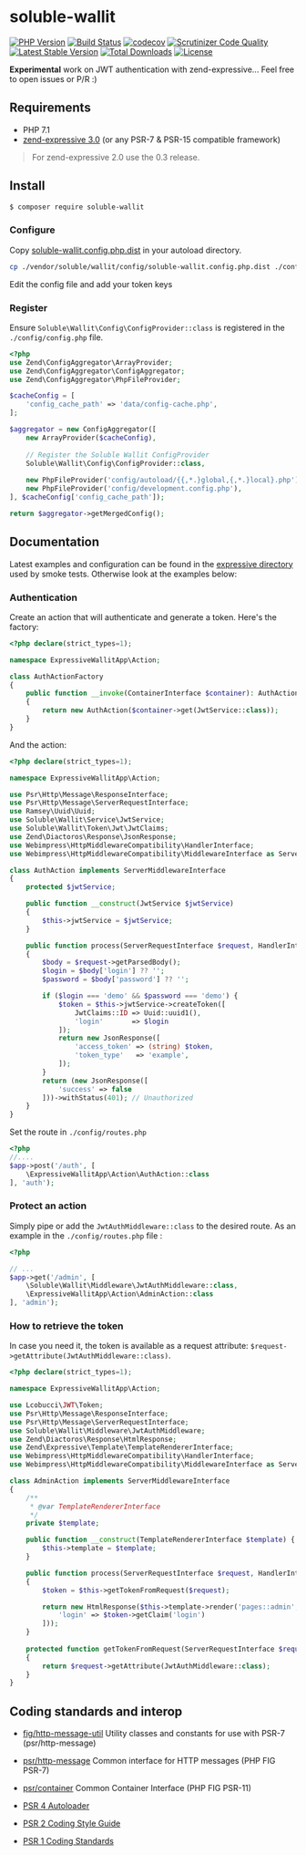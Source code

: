 # soluble-wallit  

[![PHP Version](http://img.shields.io/badge/php-7.1+-ff69b4.svg)](https://packagist.org/packages/soluble/wallit)
[![Build Status](https://travis-ci.org/belgattitude/soluble-wallit.svg?branch=master)](https://travis-ci.org/belgattitude/soluble-wallit)
[![codecov](https://codecov.io/gh/belgattitude/soluble-wallit/branch/master/graph/badge.svg)](https://codecov.io/gh/belgattitude/soluble-wallit)
[![Scrutinizer Code Quality](https://scrutinizer-ci.com/g/belgattitude/soluble-wallit/badges/quality-score.png?b=master)](https://scrutinizer-ci.com/g/belgattitude/soluble-wallit/?branch=master)
[![Latest Stable Version](https://poser.pugx.org/soluble/wallit/v/stable.svg)](https://packagist.org/packages/soluble/wallit)
[![Total Downloads](https://poser.pugx.org/soluble/wallit/downloads.png)](https://packagist.org/packages/soluble/wallit)
[![License](https://poser.pugx.org/soluble/wallit/license.png)](https://packagist.org/packages/soluble/wallit)

**Experimental** work on JWT authentication with zend-expressive... Feel free to open issues or P/R :)

## Requirements

* PHP 7.1 
* [zend-expressive 3.0](https://github.com/zendframework/zend-expressive) (or any PSR-7 & PSR-15 compatible framework)

> For zend-expressive 2.0 use the 0.3 release.

## Install

```bash
$ composer require soluble-wallit
```
### Configure

Copy [soluble-wallit.config.php.dist](https://github.com/belgattitude/soluble-wallit/blob/master/config/soluble-wallit.config.php.dist) in your autoload directory.

```bash
cp ./vendor/soluble/wallit/config/soluble-wallit.config.php.dist ./config/autoload/soluble-wallit.config.local.php
```

Edit the config file and add your token keys 

### Register

Ensure `Soluble\Wallit\Config\ConfigProvider::class` is registered in the `./config/config.php` file. 

```php
<?php
use Zend\ConfigAggregator\ArrayProvider;
use Zend\ConfigAggregator\ConfigAggregator;
use Zend\ConfigAggregator\PhpFileProvider;

$cacheConfig = [
    'config_cache_path' => 'data/config-cache.php',
];

$aggregator = new ConfigAggregator([
    new ArrayProvider($cacheConfig),
    
    // Register the Soluble Wallit ConfigProvider    
    Soluble\Wallit\Config\ConfigProvider::class,
    
    new PhpFileProvider('config/autoload/{{,*.}global,{,*.}local}.php'),
    new PhpFileProvider('config/development.config.php'),
], $cacheConfig['config_cache_path']);

return $aggregator->getMergedConfig();
``` 

## Documentation

Latest examples and configuration can be found in the [expressive directory](https://github.com/belgattitude/soluble-wallit/tree/master/tests/expressive) used
by smoke tests. Otherwise look at the examples below:


### Authentication

Create an action that will authenticate and generate a token. Here's the factory:

```php
<?php declare(strict_types=1);

namespace ExpressiveWallitApp\Action;

class AuthActionFactory
{
    public function __invoke(ContainerInterface $container): AuthAction
    {
        return new AuthAction($container->get(JwtService::class));
    }
}
```
And the action:

```php
<?php declare(strict_types=1);

namespace ExpressiveWallitApp\Action;

use Psr\Http\Message\ResponseInterface;
use Psr\Http\Message\ServerRequestInterface;
use Ramsey\Uuid\Uuid;
use Soluble\Wallit\Service\JwtService;
use Soluble\Wallit\Token\Jwt\JwtClaims;
use Zend\Diactoros\Response\JsonResponse;
use Webimpress\HttpMiddlewareCompatibility\HandlerInterface;
use Webimpress\HttpMiddlewareCompatibility\MiddlewareInterface as ServerMiddlewareInterface;

class AuthAction implements ServerMiddlewareInterface
{
    protected $jwtService;

    public function __construct(JwtService $jwtService)
    {
        $this->jwtService = $jwtService;
    }

    public function process(ServerRequestInterface $request, HandlerInterface $handler): ResponseInterface
    {
        $body = $request->getParsedBody();
        $login = $body['login'] ?? '';
        $password = $body['password'] ?? '';

        if ($login === 'demo' && $password === 'demo') {
            $token = $this->jwtService->createToken([
                JwtClaims::ID => Uuid::uuid1(),
                'login'       => $login
            ]);
            return new JsonResponse([
                'access_token' => (string) $token,
                'token_type'   => 'example',
            ]);
        }
        return (new JsonResponse([
            'success' => false
        ]))->withStatus(401); // Unauthorized
    }
}
```

Set the route in `./config/routes.php` 

```php
<?php
//....
$app->post('/auth', [
    \ExpressiveWallitApp\Action\AuthAction::class
], 'auth');
```
  
### Protect an action

Simply pipe or add the `JwtAuthMiddleware::class` to the desired route. As an example in the `./config/routes.php` file :

```php
<?php

// ...
$app->get('/admin', [
    \Soluble\Wallit\Middleware\JwtAuthMiddleware::class,
    \ExpressiveWallitApp\Action\AdminAction::class
], 'admin');

```

### How to retrieve the token

In case you need it, the token is available as a request attribute: `$request->getAttribute(JwtAuthMiddleware::class)`.

```php
<?php declare(strict_types=1);

namespace ExpressiveWallitApp\Action;

use Lcobucci\JWT\Token;
use Psr\Http\Message\ResponseInterface;
use Psr\Http\Message\ServerRequestInterface;
use Soluble\Wallit\Middleware\JwtAuthMiddleware;
use Zend\Diactoros\Response\HtmlResponse;
use Zend\Expressive\Template\TemplateRendererInterface;
use Webimpress\HttpMiddlewareCompatibility\HandlerInterface;
use Webimpress\HttpMiddlewareCompatibility\MiddlewareInterface as ServerMiddlewareInterface;

class AdminAction implements ServerMiddlewareInterface
{
    /**
     * @var TemplateRendererInterface
     */
    private $template;

    public function __construct(TemplateRendererInterface $template) {
        $this->template = $template;
    }

    public function process(ServerRequestInterface $request, HandlerInterface $delegate): ResponseInterface
    {
        $token = $this->getTokenFromRequest($request);

        return new HtmlResponse($this->template->render('pages::admin', [
            'login' => $token->getClaim('login')
        ]));
    }
   
    protected function getTokenFromRequest(ServerRequestInterface $request): Token
    {
        return $request->getAttribute(JwtAuthMiddleware::class);
    }
}
```
  
## Coding standards and interop

* [fig/http-message-util](https://github.com/php-fig/http-message-util) Utility classes and constants for use with PSR-7 (psr/http-message)
* [psr/http-message](http://www.php-fig.org/psr/psr-7/) Common interface for HTTP messages (PHP FIG PSR-7)
* [psr/container](http://www.php-fig.org/psr/psr-11/) Common Container Interface (PHP FIG PSR-11)

* [PSR 4 Autoloader](https://github.com/php-fig/fig-standards/blob/master/accepted/PSR-4-autoloader.md)
* [PSR 2 Coding Style Guide](https://github.com/php-fig/fig-standards/blob/master/accepted/PSR-2-coding-style-guide.md)
* [PSR 1 Coding Standards](https://github.com/php-fig/fig-standards/blob/master/accepted/PSR-1-basic-coding-standard.md)

